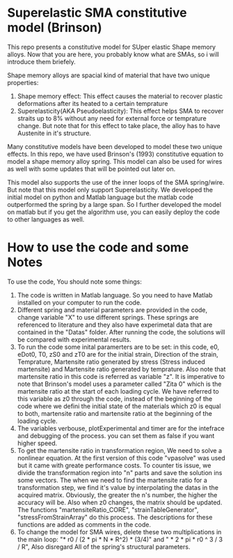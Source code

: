 
# Superelastic SMA constitutive model (Brinson)

This repo presents a constitutive model for SUper elastic Shape memory alloys. Now that you are here, you probably know what are SMAs, so i will introduce them briefely. 

Shape memory alloys are spacial kind of material that have two unique properties: 
1) Shape memory effect: This effect causes the material to recover plastic deformations after its heated to a certain temprature
2) Superelasticity(AKA Pseudoelasticity): This effect helps SMA to recover straits up to 8% without any need for external force or temprature change. But note that for this effect to take place, the alloy has to have Austenite in it's structure.

Many constitutive models have been developed to model these two unique effects. In this repo, we have used Brinson's (1993) constitutive equation to model a shape memory alloy spring. This model can also be used for wires as well with some updates that will be pointed out later on. 

This model also supports the use of the inner loops of the SMA spring/wire. But note that this model only support Superelasticity. We developed the initial model on python and Matlab language but the matlab code outperformed the spring by a large span. So I further developed the model on matlab but if you get the algorithm use, you can easily deploy the code to other languages as well. 

# How to use the code and some Notes
To use the code, You should note some things:
1) The code is written in Matlab language. So you need to have Matlab installed on your computer to run the code.
2) Different spring and material parameters are provided in the code, change variable "X" to use different springs. These springs are referenced to literature and they also have experimetal data that are contained in the "Datas" folder. After running the code, the solutions will be compared with experimental results.
3) To run the code some inital paramerters are to be set: in this code, e0, eDot0, T0, zS0 and zT0 are for the initial strain, Direction of the strain, Temprature, Martensite ratio generated by stress (Stress induced martensite) and  Martensite ratio generated by temprature. Also note that martensite ratio in this code is referred as variable "z". It is imperative to note that Brinson's model uses a parameter called "Zita 0" which is the martensite ratio at the start of each loading cycle. We have referred to this variable as z0 through the code, instead of the beginning of the code where we defini the initial state of the materials which z0 is equal to both, martensite ratio and martensite ratio at the beginning of the loading cycle.
4) The variables verbouse, plotExperimental and timer are for the intefrace and debugging of the process. you can set them as false if you want higher speed.
5) To get the martensite ratio in transformation region, We need to solve a nonlinear equation. At the first version of this code "vpasolve" was used but it came with greate performance costs. To counter tis issue, we divide the transformation region into "n" parts and save the solution ins some vectors. The when we need to find the martensite ratio for a transformation step, we find it's value by interpolating the datas in the acquired matrix. Obviously, the greater the n's number, the higher the accuracy will be. Also when z0 changes, the matrix should be updated. The functions "martensiteRatio_CORE", "strainTableGenerator", "stressFromStrainArray" do this process. The descriptions for these functions are added as comments in the code.
6) To change the model for SMA wires, delete these two multiplications in the main loop: "* r0 / (2 * pi * N * R^2) * (3/4)" and " * 2 * pi * r0 ^ 3 / 3 / R", Also disregard All of the spring's structural parameters.
